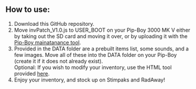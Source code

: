 ## How to use:
1. Download this GitHub repository.
2. Move invPatch_V1.0.js to USER_BOOT on your Pip-Boy 3000 MK V either by taking out the SD card and moving it over, or by uploading it with the [Pip-Boy mainatanance tool](https://pip-boy.com/3000-mk-v/maintenance).
3. Provided in the DATA folder are a prebuilt items list, some sounds, and a few images. Move all of these into the DATA folder on your Pip-Boy (create it if it does not already exist).<BR/>
   Optional: If you wish to modify your inventory, use the HTML tool provided [here](https://github.com/AidanLeeCalamera/Pip-Boy-Inventory-JSON-Generator/tree/main).
4. Enjoy your inventory, and stock up on Stimpaks and RadAway!
